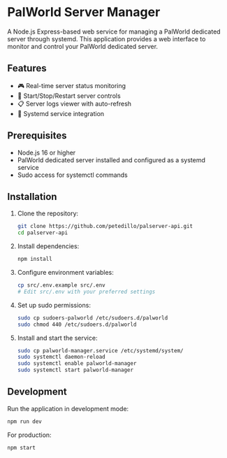 # PalWorld Server Manager

A Node.js Express-based web service for managing a PalWorld dedicated server through systemd. This application provides a web interface to monitor and control your PalWorld dedicated server.

## Features

- 🎮 Real-time server status monitoring
- 🔄 Start/Stop/Restart server controls
- 📋 Server logs viewer with auto-refresh
- 🚀 Systemd service integration

## Prerequisites

- Node.js 16 or higher
- PalWorld dedicated server installed and configured as a systemd service
- Sudo access for systemctl commands

## Installation

1. Clone the repository:
   ```bash
   git clone https://github.com/petedillo/palserver-api.git
   cd palserver-api
   ```

2. Install dependencies:
   ```bash
   npm install
   ```

3. Configure environment variables:
   ```bash
   cp src/.env.example src/.env
   # Edit src/.env with your preferred settings
   ```

4. Set up sudo permissions:
   ```bash
   sudo cp sudoers-palworld /etc/sudoers.d/palworld
   sudo chmod 440 /etc/sudoers.d/palworld
   ```

5. Install and start the service:
   ```bash
   sudo cp palworld-manager.service /etc/systemd/system/
   sudo systemctl daemon-reload
   sudo systemctl enable palworld-manager
   sudo systemctl start palworld-manager
   ```

## Development

Run the application in development mode:
```bash
npm run dev
```

For production:
```bash
npm start
```
